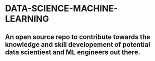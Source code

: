 # DATA-SCIENCE-MACHINE-LEARNING

## An open source repo to contribute towards the knowledge and skill developement of potential data scientiest and ML engineers out there.
